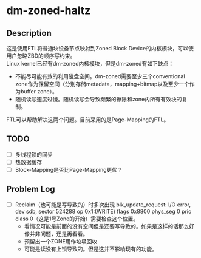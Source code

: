 # dm-zoned-haltz

## Description
这是使用FTL将普通块设备节点映射到Zoned Block Device的内核模块，可以使用户忽略ZBD的顺序写约束。  
Linux kernel已经有dm-zoned内核模块，但是dm-zoned有如下缺点：
- 不能尽可能有效的利用磁盘空间。dm-zoned需要至少三个conventional zone作为保留空间（分别存储metadata，mapping+bitmap以及至少一个作为buffer zone）。
- 随机读写速度过慢。随机读写会导致频繁的擦除和zone内所有有效块的复制。

FTL可以帮助解决这两个问题。目前采用的是Page-Mapping的FTL。

## TODO
- [ ] 多线程锁的同步
- [ ] 热数据缓存
- [ ] Block-Mapping是否比Page-Mapping更优？

## Problem Log
- [ ] Reclaim（也可能是写导致的）时多次出现 blk_update_request: I/O error, dev sdb, sector 524288 op 0x1:(WRITE) flags 0x8800 phys_seg 0 prio class 0（这是1号Zone的开始）需要检查这个位置。
    - 看情况可能是前面的没有空间但是还要写导致的。如果是这样的话那么好像并非问题，还是再看看。
    - 预留出一个ZONE用作垃圾回收
    - 可能是读没有上锁导致的。但是这并不影响现有的功能。